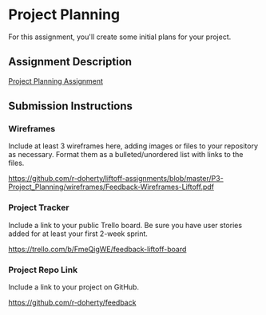 # Project Planning
For this assignment, you'll create some initial plans for your project.

## Assignment Description
[Project Planning Assignment](https://education.launchcode.org/liftoff/modules/assignments/project-planning)

## Submission Instructions

### Wireframes

Include at least 3 wireframes here, adding images or files to your repository as necessary. Format them as a bulleted/unordered list with links to the files.

https://github.com/r-doherty/liftoff-assignments/blob/master/P3-Project_Planning/wireframes/Feedback-Wireframes-Liftoff.pdf

### Project Tracker

Include a link to your public Trello board. Be sure you have user stories added for at least your first 2-week sprint.

https://trello.com/b/FmeQigWE/feedback-liftoff-board

### Project Repo Link

Include a link to your project on GitHub.

https://github.com/r-doherty/feedback
